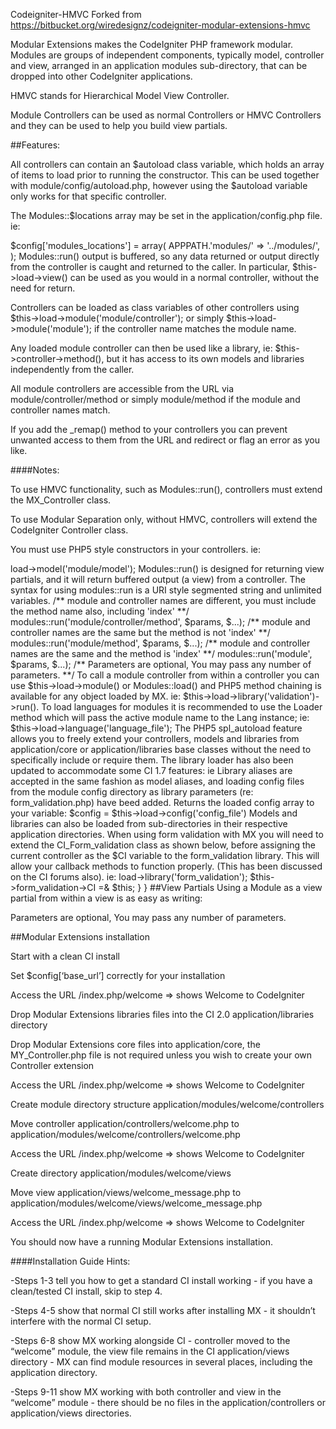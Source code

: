 Codeigniter-HMVC
Forked from https://bitbucket.org/wiredesignz/codeigniter-modular-extensions-hmvc

Modular Extensions makes the CodeIgniter PHP framework modular. Modules are groups of independent components, typically model, controller and view, arranged in an application modules sub-directory, that can be dropped into other CodeIgniter applications.

HMVC stands for Hierarchical Model View Controller.

Module Controllers can be used as normal Controllers or HMVC Controllers and they can be used to help you build view partials.

##Features:

All controllers can contain an $autoload class variable, which holds an array of items to load prior to running the constructor. This can be used together with module/config/autoload.php, however using the $autoload variable only works for that specific controller.

The Modules::$locations array may be set in the application/config.php file. ie:

$config['modules_locations'] = array(
	APPPATH.'modules/' => '../modules/',
);
Modules::run() output is buffered, so any data returned or output directly from the controller is caught and returned to the caller. In particular, $this->load->view() can be used as you would in a normal controller, without the need for return.

Controllers can be loaded as class variables of other controllers using $this->load->module('module/controller'); or simply $this->load->module('module'); if the controller name matches the module name.

Any loaded module controller can then be used like a library, ie: $this->controller->method(), but it has access to its own models and libraries independently from the caller.

All module controllers are accessible from the URL via module/controller/method or simply module/method if the module and controller names match.

If you add the _remap() method to your controllers you can prevent unwanted access to them from the URL and redirect or flag an error as you like.

####Notes:

To use HMVC functionality, such as Modules::run(), controllers must extend the MX_Controller class.

To use Modular Separation only, without HMVC, controllers will extend the CodeIgniter Controller class.

You must use PHP5 style constructors in your controllers. ie:

<?php
class Xyz extends MX_Controller 
{
		function __construct()
		{
    		parent::__construct();
		}
}
Constructors are not required unless you need to load or process something when the controller is first created.

All MY_ extension libraries should include (require) their equivalent MX library file and extend their equivalent MX_ class

Each module may contain a config/routes.php file where routing and a default controller can be defined for that module using:

$route[‘module_name’] = ‘controller_name’;
Controllers may be loaded from application/controllers sub-directories.

Controllers may also be loaded from module/controllers sub-directories.

Resources may be cross loaded between modules. ie: $this->load->model('module/model');

Modules::run() is designed for returning view partials, and it will return buffered output (a view) from a controller. The syntax for using modules::run is a URI style segmented string and unlimited variables.

/** module and controller names are different, you must include the method name also, including 'index' **/
modules::run('module/controller/method', $params, $...);

/** module and controller names are the same but the method is not 'index' **/
modules::run('module/method', $params, $...);

/** module and controller names are the same and the method is 'index' **/
modules::run('module', $params, $...);

/** Parameters are optional, You may pass any number of parameters. **/
To call a module controller from within a controller you can use $this->load->module() or Modules::load() and PHP5 method chaining is available for any object loaded by MX. ie: $this->load->library('validation')->run().

To load languages for modules it is recommended to use the Loader method which will pass the active module name to the Lang instance; ie: $this->load->language('language_file');

The PHP5 spl_autoload feature allows you to freely extend your controllers, models and libraries from application/core or application/libraries base classes without the need to specifically include or require them.

The library loader has also been updated to accommodate some CI 1.7 features: ie Library aliases are accepted in the same fashion as model aliases, and loading config files from the module config directory as library parameters (re: form_validation.php) have beed added.

Returns the loaded config array to your variable: $config = $this->load->config('config_file')

Models and libraries can also be loaded from sub-directories in their respective application directories.

When using form validation with MX you will need to extend the CI_Form_validation class as shown below, before assigning the current controller as the $CI variable to the form_validation library. This will allow your callback methods to function properly. (This has been discussed on the CI forums also). ie:

<?php
/** application/libraries/MY_Form_validation **/ 
class MY_Form_validation extends CI_Form_validation 
{
		public $CI;
}
And:

<?php
class Xyz extends MX_Controller 
{
	function __construct()
	{
		parent::__construct();
    
		$this->load->library('form_validation');
		$this->form_validation->CI =& $this;
	}
}
##View Partials

Using a Module as a view partial from within a view is as easy as writing:

<?php echo Modules::run('module/controller/method', $param, $...); ?> 
Parameters are optional, You may pass any number of parameters.

##Modular Extensions installation

Start with a clean CI install

Set $config[‘base_url’] correctly for your installation

Access the URL /index.php/welcome => shows Welcome to CodeIgniter

Drop Modular Extensions libraries files into the CI 2.0 application/libraries directory

Drop Modular Extensions core files into application/core, the MY_Controller.php file is not required unless you wish to create your own Controller extension

Access the URL /index.php/welcome => shows Welcome to CodeIgniter

Create module directory structure application/modules/welcome/controllers

Move controller application/controllers/welcome.php to application/modules/welcome/controllers/welcome.php

Access the URL /index.php/welcome => shows Welcome to CodeIgniter

Create directory application/modules/welcome/views

Move view application/views/welcome_message.php to application/modules/welcome/views/welcome_message.php

Access the URL /index.php/welcome => shows Welcome to CodeIgniter

You should now have a running Modular Extensions installation.

####Installation Guide Hints:

-Steps 1-3 tell you how to get a standard CI install working - if you have a clean/tested CI install, skip to step 4.

-Steps 4-5 show that normal CI still works after installing MX - it shouldn’t interfere with the normal CI setup.

-Steps 6-8 show MX working alongside CI - controller moved to the “welcome” module, the view file remains in the CI application/views directory - MX can find module resources in several places, including the application directory.

-Steps 9-11 show MX working with both controller and view in the “welcome” module - there should be no files in the application/controllers or application/views directories.